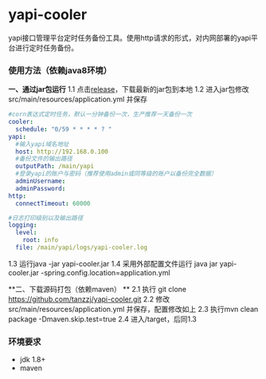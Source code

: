 # yapi-cooler
yapi接口管理平台定时任务备份工具。使用http请求的形式，对内网部署的yapi平台进行定时任务备份。

### 使用方法（依赖java8环境）

**一、通过jar包运行**
1.1 点击[release](https://github.com/tanzzj/yapi-cooler/releases "release")，下载最新的jar包到本地
1.2 进入jar包修改 src/main/resources/application.yml 并保存
```yaml
#corn表达式定时任务，默认一分钟备份一次，生产推荐一天备份一次
cooler:
  schedule: "0/59 * * * * ? "
yapi:
  #输入yapi域名地址
  host: http://192.168.0.100
  #备份文件的输出路径
  outputPath: /main/yapi
  #登录yapi的账户与密码（推荐使用admin或同等级的账户以备份完全数据）
  adminUsername:
  adminPassword:
http:
  connectTimeout: 60000

#日志打印级别以及输出路径
logging:
  level:
    root: info
  file: /main/yapi/logs/yapi-cooler.log
```
1.3 运行java -jar yapi-cooler.jar
1.4 采用外部配置文件运行 java jar yapi-cooler.jar -spring.config.location=application.yml

**二、下载源码打包（依赖maven） **
2.1 执行 git clone https://github.com/tanzzj/yapi-cooler.git
2.2 修改 src/main/resources/application.yml 并保存，配置修改如上
2.3 执行mvn clean package -Dmaven.skip.test=true
2.4 进入/target，后同1.3

### 环境要求
- jdk 1.8+
- maven




